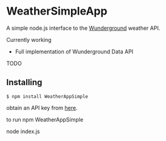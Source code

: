 # WeatherSimpleApp
A simple node.js interface to the [Wunderground](http://www.wunderground.com/weather/api/d/docs) weather API.

Currently working
* Full implementation of Wunderground Data API


TODO

## Installing
```
$ npm install WeatherAppSimple
```
obtain an API key from [here](http://www.wunderground.com/weather/api).

to run 
npm WeatherAppSimple

node index.js
